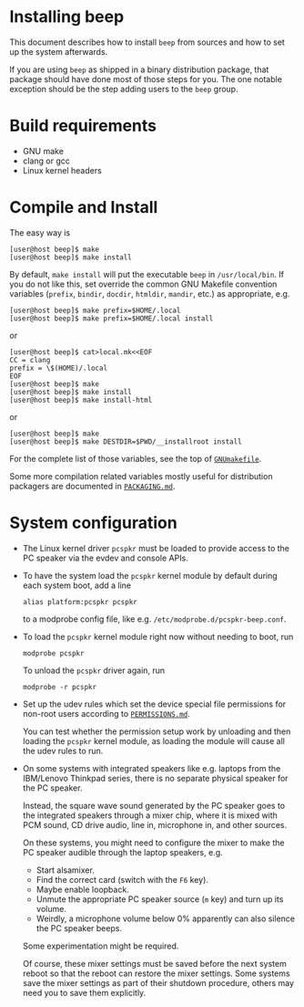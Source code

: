 Installing beep
===============

This document describes how to install `beep` from sources and how to
set up the system afterwards.

If you are using `beep` as shipped in a binary distribution package,
that package should have done most of those steps for you.  The one
notable exception should be the step adding users to the `beep` group.


Build requirements
==================

  * GNU make
  * clang or gcc
  * Linux kernel headers


Compile and Install
===================

The easy way is

```
[user@host beep]$ make
[user@host beep]$ make install
```

By default, `make install` will put the executable `beep` in
`/usr/local/bin`.  If you do not like this, set override the common
GNU Makefile convention variables (`prefix`, `bindir`, `docdir`,
`htmldir`, `mandir`, etc.) as appropriate, e.g.

```
[user@host beep]$ make prefix=$HOME/.local
[user@host beep]$ make prefix=$HOME/.local install
```

or

```
[user@host beep]$ cat>local.mk<<EOF
CC = clang
prefix = \$(HOME)/.local
EOF
[user@host beep]$ make
[user@host beep]$ make install
[user@host beep]$ make install-html
```

or

```
[user@host beep]$ make
[user@host beep]$ make DESTDIR=$PWD/__installroot install
```

For the complete list of those variables, see the top of
[`GNUmakefile`](GNUmakefile).

Some more compilation related variables mostly useful for distribution
packagers are documented in [`PACKAGING.md`](PACKAGING.md).


System configuration
====================

  * The Linux kernel driver `pcspkr` must be loaded to provide
    access to the PC speaker via the evdev and console APIs.

  * To have the system load the `pcspkr` kernel module by default
    during each system boot, add a line

        alias platform:pcspkr pcspkr

    to a modprobe config file, like
    e.g. `/etc/modprobe.d/pcspkr-beep.conf`.

  * To load the `pcspkr` kernel module right now without needing to
    boot, run

        modprobe pcspkr

    To unload the `pcspkr` driver again, run

        modprobe -r pcspkr

  * Set up the udev rules which set the device special file
    permissions for non-root users according to
    [`PERMISSIONS.md`](PERMISSIONS.md).

    You can test whether the permission setup work by unloading and
    then loading the `pcspkr` kernel module, as loading the module
    will cause all the udev rules to run.

  * On some systems with integrated speakers like e.g. laptops from
    the IBM/Lenovo Thinkpad series, there is no separate physical
    speaker for the PC speaker.

	Instead, the square wave sound generated by the PC speaker goes to
    the integrated speakers through a mixer chip, where it is mixed
    with PCM sound, CD drive audio, line in, microphone in, and other
    sources.

	On these systems, you might need to configure the mixer to make
    the PC speaker audible through the laptop speakers, e.g.

	  * Start alsamixer.
	  * Find the correct card (switch with the `F6` key).
	  * Maybe enable loopback.
	  * Unmute the appropriate PC speaker source (`m` key) and turn up
        its volume.
	  * Weirdly, a microphone volume below 0% apparently can also
        silence the PC speaker beeps.

    Some experimentation might be required.

    Of course, these mixer settings must be saved before the next
    system reboot so that the reboot can restore the mixer
    settings. Some systems save the mixer settings as part of their
    shutdown procedure, others may need you to save them explicitly.
